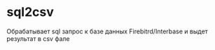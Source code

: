 sql2csv
=======

Обрабатывает sql запрос к базе данных Firebitrd/Interbase и выдет результат в csv фале
